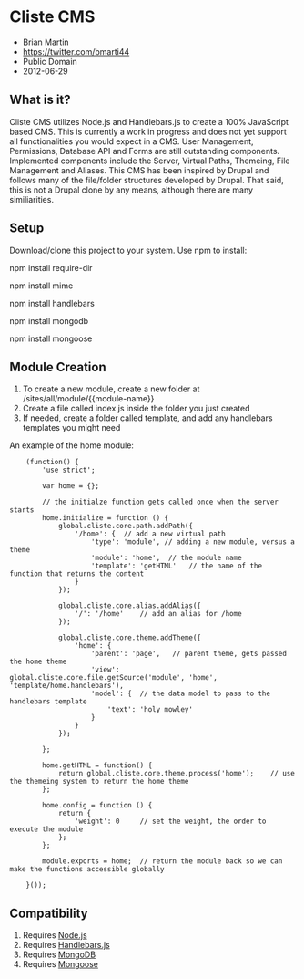 Cliste CMS
================================================
* Brian Martin
* https://twitter.com/bmarti44
* Public Domain
* 2012-06-29

What is it?
-----------
Cliste CMS utilizes Node.js and Handlebars.js to create a 100% JavaScript based CMS. This is currently a work in progress
and does not yet support all functionalities you would expect in a CMS. User Management, Permissions, Database API and Forms are still
outstanding components. Implemented components include the Server, Virtual Paths, Themeing, File Management and Aliases. This
CMS has been inspired by Drupal and follows many of the file/folder structures developed by Drupal. That said, this is not
a Drupal clone by any means, although there are many similiarities. 

Setup
----------
Download/clone this project to your system. Use npm to install:

npm install require-dir

npm install mime

npm install handlebars

npm install mongodb

npm install mongoose

Module Creation
--------
1. To create a new module, create a new folder at /sites/all/module/{{module-name}}
2. Create a file called index.js inside the folder you just created
3. If needed, create a folder called template, and add any handlebars templates you might need


An example of the home module:

		(function() {
			'use strict';
			
			var home = {};
			
			// the initialze function gets called once when the server starts
			home.initialize = function () {
				global.cliste.core.path.addPath({
					'/home': {	// add a new virtual path
						'type': 'module', // adding a new module, versus a theme
						'module': 'home',  // the module name
						'template': 'getHTML'	// the name of the function that returns the content
					}
				});
				
				global.cliste.core.alias.addAlias({
					'/': '/home'	// add an alias for /home
				});
				
				global.cliste.core.theme.addTheme({
					'home': {
						'parent': 'page',	// parent theme, gets passed the home theme
						'view': global.cliste.core.file.getSource('module', 'home', 'template/home.handlebars'),
						'model': {	// the data model to pass to the handlebars template
							'text': 'holy mowley'
						}
					}
				});
				
			};
			
			home.getHTML = function() {
				return global.cliste.core.theme.process('home');	// use the themeing system to return the home theme
			};
			
			home.config = function () {
				return {
					'weight': 0		// set the weight, the order to execute the module
				};
			};
				
			module.exports = home;	// return the module back so we can make the functions accessible globally
			
		}());

Compatibility
-------------
1. Requires [Node.js](https://github.com/joyent/node "Node.js") 
2. Requires [Handlebars.js](https://github.com/wycats/handlebars.js/ "Handlebars.js")
3. Requires [MongoDB](http://www.mongodb.org "MongoDB")
4. Requires [Mongoose](http://mongoosejs.com/ "Mongoose")
 